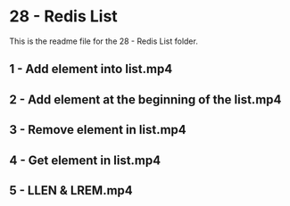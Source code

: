 # 28 - Redis List

This is the readme file for the 28 - Redis List folder.

## 1 - Add element into list.mp4

## 2 - Add element at the beginning of the list.mp4

## 3 - Remove element in list.mp4

## 4 - Get element in list.mp4

## 5 - LLEN & LREM.mp4

